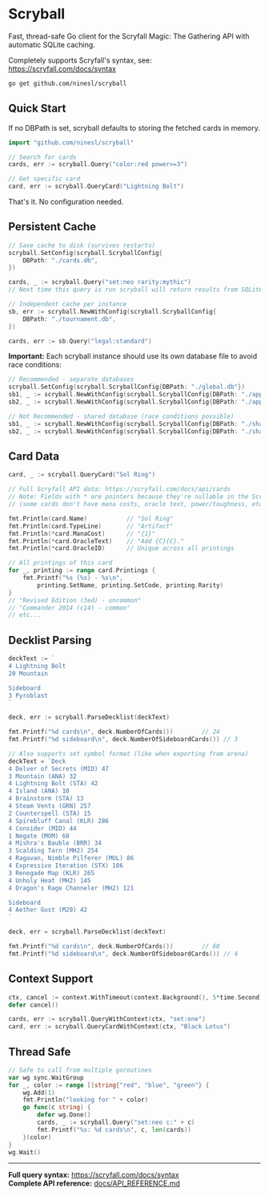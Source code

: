 # Scryball

Fast, thread-safe Go client for the Scryfall Magic: The Gathering API with automatic SQLite caching.

Completely supports Scryfall's syntax, see: https://scryfall.com/docs/syntax

```bash
go get github.com/ninesl/scryball
```

## Quick Start

If no DBPath is set, scryball defaults to storing the fetched cards in memory.

```go
import "github.com/ninesl/scryball"

// Search for cards
cards, err := scryball.Query("color:red power>=3")

// Get specific card  
card, err := scryball.QueryCard("Lightning Bolt")
```

That's it. No configuration needed.

## Persistent Cache

```go
// Save cache to disk (survives restarts)
scryball.SetConfig(scryball.ScryballConfig{
    DBPath: "./cards.db",
})

cards, _ := scryball.Query("set:neo rarity:mythic")
// Next time this query is run scryball will return results from SQLite cache
```


```go
// Independent cache per instance
sb, err := scryball.NewWithConfig(scryball.ScryballConfig{
    DBPath: "./tournament.db",
})

cards, err := sb.Query("legal:standard")
```

**Important:** Each scryball instance should use its own database file to avoid race conditions:

```go
// Recommended - separate databases
scryball.SetConfig(scryball.ScryballConfig{DBPath: "./global.db"})
sb1, _ := scryball.NewWithConfig(scryball.ScryballConfig{DBPath: "./app1.db"})
sb2, _ := scryball.NewWithConfig(scryball.ScryballConfig{DBPath: "./app2.db"})

// Not Recommended - shared database (race conditions possible)  
sb1, _ := scryball.NewWithConfig(scryball.ScryballConfig{DBPath: "./shared.db"})
sb2, _ := scryball.NewWithConfig(scryball.ScryballConfig{DBPath: "./shared.db"})
```


## Card Data

```go
card, _ := scryball.QueryCard("Sol Ring")

// Full Scryfall API data: https://scryfall.com/docs/api/cards  
// Note: Fields with * are pointers because they're nullable in the Scryfall API
// (some cards don't have mana costs, oracle text, power/toughness, etc.)

fmt.Println(card.Name)           // "Sol Ring"
fmt.Println(card.TypeLine)       // "Artifact"
fmt.Println(*card.ManaCost)      // "{1}"
fmt.Println(*card.OracleText)    // "Add {C}{C}."
fmt.Println(*card.OracleID)      // Unique across all printings

// All printings of this card
for _, printing := range card.Printings {
    fmt.Printf("%s (%s) - %s\n", 
        printing.SetName, printing.SetCode, printing.Rarity)
}
// "Revised Edition (3ed) - uncommon"
// "Commander 2014 (c14) - common"
// etc...
```

## Decklist Parsing

```go
deckText := `
4 Lightning Bolt
20 Mountain

Sideboard
3 Pyroblast
`

deck, err := scryball.ParseDecklist(deckText)

fmt.Printf("%d cards\n", deck.NumberOfCards())        // 24
fmt.Printf("%d sideboard\n", deck.NumberOfSideboardCards()) // 3

// Also supports set symbol format (like when exporting from arena)
deckText = `Deck
4 Delver of Secrets (MID) 47
3 Mountain (ANA) 32
4 Lightning Bolt (STA) 42
4 Island (ANA) 10
4 Brainstorm (STA) 13
4 Steam Vents (GRN) 257
2 Counterspell (STA) 15
4 Spirebluff Canal (KLR) 286
4 Consider (MID) 44
1 Negate (MOM) 68
4 Mishra's Bauble (BRR) 34
3 Scalding Tarn (MH2) 254
4 Ragavan, Nimble Pilferer (MUL) 86
4 Expressive Iteration (STX) 186
3 Renegade Map (KLR) 265
4 Unholy Heat (MH2) 145
4 Dragon's Rage Channeler (MH2) 121

Sideboard
4 Aether Gust (M20) 42
`

deck, err = scryball.ParseDecklist(deckText)

fmt.Printf("%d cards\n", deck.NumberOfCards())        // 60
fmt.Printf("%d sideboard\n", deck.NumberOfSideboardCards()) // 4
```

## Context Support

```go
ctx, cancel := context.WithTimeout(context.Background(), 5*time.Second)
defer cancel()

cards, err := scryball.QueryWithContext(ctx, "set:one")
card, err := scryball.QueryCardWithContext(ctx, "Black Lotus")
```

## Thread Safe

```go
// Safe to call from multiple goroutines
var wg sync.WaitGroup
for _, color := range []string{"red", "blue", "green"} {
	wg.Add(1)
	fmt.Println("looking for " + color)
	go func(c string) {
		defer wg.Done()
		cards, _ := scryball.Query("set:neo c:" + c)
		fmt.Printf("%s: %d cards\n", c, len(cards))
	}(color)
}
wg.Wait()
```

---

**Full query syntax:** https://scryfall.com/docs/syntax  
**Complete API reference:** [docs/API_REFERENCE.md](docs/API_REFERENCE.md)